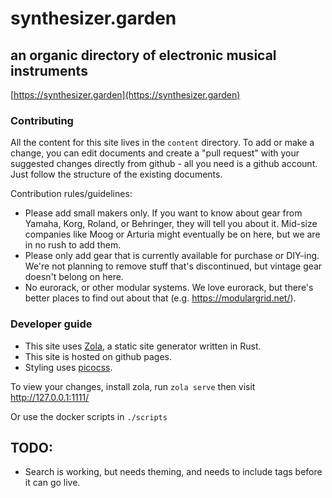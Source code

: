 # synthesizer.garden
## an organic directory of electronic musical instruments

[https://synthesizer.garden](https://synthesizer.garden)

### Contributing

All the content for this site lives in the `content` directory. 
To add or make a change, you can edit documents and create a "pull request" with your suggested changes directly from github - all you need is a github account. Just follow the structure of the existing documents.

Contribution rules/guidelines:

- Please add small makers only. If you want to know about gear from Yamaha, Korg, Roland, or Behringer, they will tell you about it. Mid-size companies like Moog or Arturia might eventually be on here, but we are in no rush to add them.
- Please only add gear that is currently available for purchase or DIY-ing. We're not planning to remove stuff that's discontinued, but vintage gear doesn't belong on here.
- No eurorack, or other modular systems. We love eurorack, but there's better places to find out about that (e.g. https://modulargrid.net/).

### Developer guide

- This site uses [Zola](https://www.getzola.org/), a static site generator written in Rust.
- This site is hosted on github pages.
- Styling uses [picocss](https://picocss.com/).

To view your changes, install zola, run `zola serve` then visit http://127.0.0.1:1111/

Or use the docker scripts in `./scripts`

## TODO:

- Search is working, but needs theming, and needs to include tags before it can go live.
